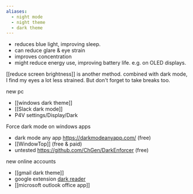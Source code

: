 ```yaml
---
aliases:
  - night mode
  - night theme
  - dark theme
---
```

- reduces blue light, improving sleep.
- can reduce glare & eye strain
- improves concentration
- might reduce energy use, improving battery life. e.g. on OLED displays.

[[reduce screen brightness]] is another method. combined with dark mode, I find my eyes a lot less strained.
But don't forget to take breaks too.

new pc
- [[windows dark theme]]
- [[Slack dark mode]]
- P4V settings/Display/Dark

Force dark mode on windows apps
- dark mode any app https://darkmodeanyapp.com/ (free)
- [[WindowTop]] (free & paid)
- untested https://github.com/ChGen/DarkEnforcer (free)

new online accounts
- [[gmail dark theme]]
- google extension [dark reader](https://chromewebstore.google.com/detail/dark-reader/eimadpbcbfnmbkopoojfekhnkhdbieeh)
- [[microsoft outlook office app]]

